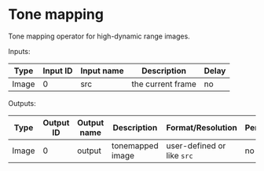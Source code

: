 # Tone mapping

Tone mapping operator for high-dynamic range images.

Inputs:

| Type  | Input ID | Input name | Description                                       | Delay |
|-------|----------|------------|---------------------------------------------------|-------|
| Image | 0        | src        | the current frame                                 | no    |

Outputs:

| Type  | Output ID | Output name | Description         | Format/Resolution          | Persistent |
|-------|-----------|-------------|---------------------|----------------------------|------------|
| Image | 0         | output      | tonemapped image    | user-defined or like `src` | no         |

